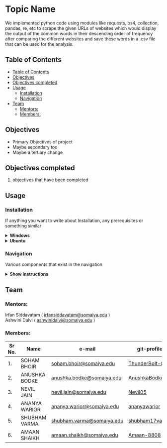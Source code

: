 <h1>Topic Name</h1>
We implemented python code using modules like requests, bs4, collection, pandas, re, etc to scrape the given URLs of websites which would display the output of the common words in their descending order of frequency after comparing the different websites and save these words in a .csv file that can be used for the analysis.

## Table of Contents
- [Table of Contents](#table-of-contents)
- [Objectives](#objectives)
- [Objectives completed](#objectives-completed)
- [Usage](#usage)
  - [Installation](#installation)
  - [Navigation](#navigation)
- [Team](#team)
  - [Mentors:](#mentors)
  - [Members:](#members)

## Objectives
* Primary Objectives of project
* Maybe secondary too
* Maybe a tertiary change

## Objectives completed 
  1. objectives that have been completed


## Usage

### Installation 
If anything you want to write about Installation, any prerequisites or something similar

<details>
    <summary><b>Windows</b></summary>

   1. Clone the repository
   2. Continue steps
</details>

<details>
    <summary><b>Ubuntu</b></summary>

   1. Clone the repository
   2. Continue steps
</details>

### Navigation

Various components that exist in the navigation

<details>
    <summary><b>Show instructions</b></summary>

   1. Make Admin account
   2. Login?
</details>


## Team

### Mentors:
Irfan Siddavatam ( irfansiddavatam@somaiya.edu )<br>
Ashwini Dalvi ( ashwinidalvi@somaiya.edu )

### Members:
| Sr No. |     Name      |     e-mail                | git-profile                
| ------ | ------------- | ------------------------- | -----------                             
| 1.     | SOHAM BHOIR   | soham.bhoir@somaiya.edu   | [ThunderBolt-OS](https://github.com/ThunderBolt-OS)|        |               |                                                  
| 2.     | ANUSHKA BODKE | anushka.bodke@somaiya.edu | [AnushkaBodke](https://github.com/AnushkaBodke)        |        |               |  
| 3.     | NEVIL JAIN    | nevil.jain@somaiya.edu    | [Nevil05](https://github.com/Nevil05)        
| 4.     | ANANYA WARIOR | ananya.warior@somaiya.edu | [ananyawarior](https://github.com/ananyawarior)        |                 
| 5.     | SHUBHAM VARMA | shubham.varma@somaiya.edu | [shubham17varma](https://github.com/shubham17varma)|        |               |    
| 6.     | AMAAN SHAIKH  | amaan.shaikh@somaiya.edu  | [Amaan-8808](https://github.com/Amaan-8808)        
